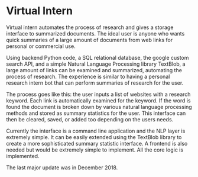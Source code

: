 #  Virtual Intern

Virtual intern automates the process of research and gives a storage interface to summarized documents. The ideal user is anyone who wants quick summaries of a large amount of documents from web links for personal or commercial use.

Using backend Python code, a SQL relational database, the google custom search API, and a simple Natural Language Processing library TextBlob, a large amount of links can be examined and summarized, automating the process of research. The experience is similar to having a personal research intern bot that can perform summaries of research for the user. 

The process goes like this: the user inputs a list of websites with a research keyword. Each link is automatically examined for the keyword. If the word is found the document is broken down by various natural language processing methods and stored as summary statistics for the user. This interface can then be cleared, saved, or added too depending on the users needs. 

Currently the interface is a command line application and the NLP layer is extremely simple. It can be easily extended using the TextBlob library to create a more sophisticated summary statistic interface. A frontend is also needed but would be extremely simple to implement. All the core logic is implemented.

The last major update was in December 2018.
